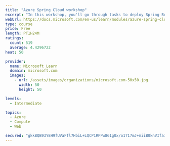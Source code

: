 ```yaml
---
title: "Azure Spring Cloud workshop"
excerpt: "In this workshop, you'll go through tasks to deploy Spring Boot microservices to Azure Spring Cloud (ASC)."
webUrl: https://docs.microsoft.com/en-us/learn/modules/azure-spring-cloud-workshop/
type: course
price: Free
length: PT1H24M
ratings:
  count: 519
  average: 4.4296722
heat: 50

provider:
  name: Microsoft Learn
  domain: microsoft.com
  images:
    - url: /assets/images/organizations/microsoft.com-50x50.jpg
      width: 50
      height: 50

levels:
  - Intermediate

topics:
  - Azure
  - Compute
  - Web

secured: "gkkBQB93YEH9fUVaFfl7HbiL+LQCP1RPPw861g0x/o1717mJ+miiB0knVIfaImHou0KPRIi5J/lnHA/32LRSomiEDM29+zyjxx7ypiG4fW2cH2lg3qePNF30QruS69i+7Nd2GNs+mD/yXo5AqavZH9XwLWdX94oU8VuM/Nc28pTw5T3LC+N585DaUB1jYYhy9VYBBHRaA/5oQ4BhzREIBSYYZBXSq8XulcMbXiW2CotJ3C/UtfAGmd0/ow9yMHTTcK8VTF9PDV3sg+3BnUN+1bX23GMxPeK0psVHxJk89YjpBg9DDT4tFsYlegRxU3NjZSKPNqtelHSvz/FYXLqqzXMb4o11qRFjVGEl81iI8sGd5vPFstEM1/HIQpWexc92qjmz7xlEKiV/AlvDNhQpn+4LhdpkfwbxOrP8VyN/C24=;Z57OzMfE9JZCGpA39K5ypw=="
---
```


